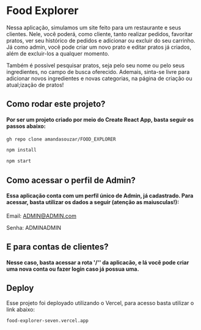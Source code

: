 
# Food Explorer

Nessa aplicação, simulamos um site feito para um restaurante e seus clientes. Nele, você poderá, como cliente, tanto realizar pedidos, favoritar pratos, ver seu histórico de pedidos e adicionar ou excluir do seu carrinho. Já como admin, você pode criar um novo prato e editar pratos já criados, além de excluir-los a qualquer momento. 

Também é possivel pesquisar pratos, seja pelo seu nome ou pelo seus ingredientes, no campo de busca oferecido. Ademais, sinta-se livre para adicionar novos ingredientes e novas categorias, na página de criação ou atual;ização de pratos!


## Como rodar este projeto?

#### Por ser um projeto criado por meio do Create React App, basta seguir os passos abaixo: 

```bash
gh repo clone amandasouzar/FOOD_EXPLORER
```

```bash
npm install
```

```bash
npm start
```

## Como acessar o perfil de Admin?

#### Essa aplicação conta com um perfil único de Admin, já cadastrado. Para acessar, basta utilizar os dados a seguir (atenção as maiusculas!): 
Email: ADMIN@ADMIN.com

Senha: ADMINADMIN

## E para contas de clientes?

#### Nesse caso, basta acessar a rota '/'' da aplicacão, e lá você pode criar uma nova conta ou fazer login caso já possua uma. 




## Deploy

Esse projeto foi deployado utilizando o Vercel, para acesso basta utilizar o link abaixo:

```bash
food-explorer-seven.vercel.app
```

